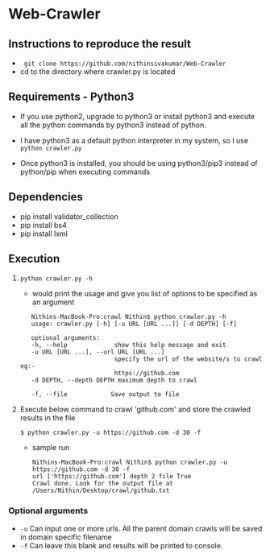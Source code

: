 # Web-Crawler

## Instructions to reproduce the result
- ``` git clone https://github.com/nithinsivakumar/Web-Crawler```
-  cd to the directory where crawler.py is located
## Requirements - Python3
  
  - If you use python2, upgrade to python3 or install python3 and 
    execute all the python commands by python3 instead of python.
    
  - I have python3 as a default python interpreter in my system, so I use
    ``` python crawler.py ```
  - Once python3 is installed, you should be using python3/pip3 instead of python/pip when executing commands

## Dependencies

* pip install validator_collection
* pip install bs4 
* pip install lxml

## Execution

1. `python crawler.py -h`
   - would print the usage and give you list of options to be specified as an argument
   
   ```
      Nithins-MacBook-Pro:crawl Nithin$ python crawler.py -h
      usage: crawler.py [-h] [-u URL [URL ...]] [-d DEPTH] [-f]

      optional arguments:
      -h, --help             show this help message and exit
      -u URL [URL ...], --url URL [URL ...]
                             specify the url of the website/s to crawl eg:-
                             https://github.com
      -d DEPTH, --depth DEPTH maximum depth to crawl
                        
      -f, --file            Save output to file
      ```

2. Execute below command to crawl 'github.com' and store the crawled results in the file
   
   `$ python crawler.py -u https://github.com -d 30 -f`
    
    - sample run
        ```
        Nithins-MacBook-Pro:crawl Nithin$ python crawler.py -u https://github.com -d 30 -f
        url ['https://github.com'] depth 2 file True
        Crawl done. Look for the output file at  /Users/Nithin/Desktop/crawl/github.txt
        
        ```

### Optional arguments
- `-u`  Can input one or more urls. All the parent domain crawls will be saved in domain specific filename
- `-f`  Can leave this blank and results will be printed to console.
